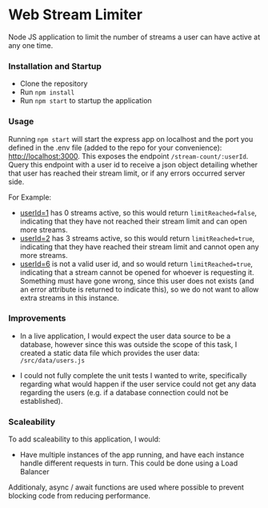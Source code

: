 # Web Stream Limiter

Node JS application to limit the number of streams a user can have active at any one time.

### Installation and Startup

 - Clone the repository
 - Run `npm install`
 - Run `npm start` to startup the application

### Usage

Running `npm start` will start the express app on localhost and the port you defined in the .env file (added to the repo for your convenience): [http://localhost:3000](http://localhost:3000). This exposes the endpoint `/stream-count/:userId`. Query this endpoint with a user id to receive a json object detailing whether that user has reached their stream limit, or if any errors occurred server side.

For Example:

 - [userId=1](http://localhost:3000/stream-count/1) has 0 streams active, so this would return `limitReached=false`, indicating that they have not reached their stream limit and can open more streams.
 - [userId=2](http://localhost:3000/stream-count/2) has 3 streams active, so this would return `limitReached=true`, indicating that they have reached their stream limit and cannot open any more streams.
 - [userId=6](http://localhost:3000/stream-count/6) is not a valid user id, and so would return `limitReached=true`, indicating that a stream cannot be opened for whoever is requesting it. Something must have gone wrong, since this user does not exists (and an error attribute is returned to indicate this), so we do not want to allow extra streams in this instance.
 
### Improvements

 - In a live application, I would expect the user data source to be a database, however since this was outside the scope of this task, I created a static data file which provides the user data: `/src/data/users.js`
 
 - I could not fully complete the unit tests I wanted to write, specifically regarding what would happen if the user service could not get any data regarding the users (e.g. if a database connection could not be established).
 
 ### Scaleability
 
 To add scaleability to this application, I would:
 
 - Have multiple instances of the app running, and have each instance handle different requests in turn. This could be done using a Load Balancer
 
 Additionaly, async / await functions are used where possible to prevent blocking code from reducing performance.
 
